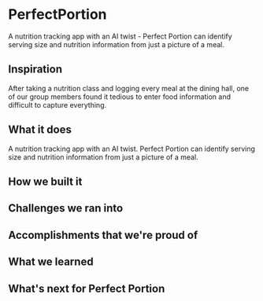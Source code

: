 # PerfectPortion
A nutrition tracking app with an AI twist - Perfect Portion can identify serving size and nutrition information from just a picture of a meal.

## Inspiration
After taking a nutrition class and logging every meal at the dining hall, one of our group members found it tedious to enter food information and difficult to capture everything. 

## What it does
A nutrition tracking app with an AI twist. Perfect Portion can identify serving size and nutrition information from just a picture of a meal.

## How we built it

## Challenges we ran into

## Accomplishments that we're proud of

## What we learned

## What's next for Perfect Portion
